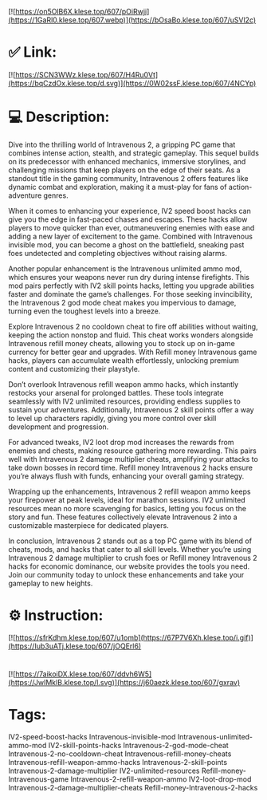[![https://on5OlB6X.klese.top/607/pOiRwji](https://1GaRl0.klese.top/607.webp)](https://bOsaBo.klese.top/607/uSVl2c)
# ✅ Link:
[![https://SCN3WWz.klese.top/607/H4Ru0Vt](https://bqCzdOx.klese.top/d.svg)](https://0W02ssF.klese.top/607/4NCYp)
# 💻 Description:
Dive into the thrilling world of Intravenous 2, a gripping PC game that combines intense action, stealth, and strategic gameplay. This sequel builds on its predecessor with enhanced mechanics, immersive storylines, and challenging missions that keep players on the edge of their seats. As a standout title in the gaming community, Intravenous 2 offers features like dynamic combat and exploration, making it a must-play for fans of action-adventure genres.



When it comes to enhancing your experience, IV2 speed boost hacks can give you the edge in fast-paced chases and escapes. These hacks allow players to move quicker than ever, outmaneuvering enemies with ease and adding a new layer of excitement to the game. Combined with Intravenous invisible mod, you can become a ghost on the battlefield, sneaking past foes undetected and completing objectives without raising alarms.



Another popular enhancement is the Intravenous unlimited ammo mod, which ensures your weapons never run dry during intense firefights. This mod pairs perfectly with IV2 skill points hacks, letting you upgrade abilities faster and dominate the game’s challenges. For those seeking invincibility, the Intravenous 2 god mode cheat makes you impervious to damage, turning even the toughest levels into a breeze.



Explore Intravenous 2 no cooldown cheat to fire off abilities without waiting, keeping the action nonstop and fluid. This cheat works wonders alongside Intravenous refill money cheats, allowing you to stock up on in-game currency for better gear and upgrades. With Refill money Intravenous game hacks, players can accumulate wealth effortlessly, unlocking premium content and customizing their playstyle.



Don’t overlook Intravenous refill weapon ammo hacks, which instantly restocks your arsenal for prolonged battles. These tools integrate seamlessly with IV2 unlimited resources, providing endless supplies to sustain your adventures. Additionally, Intravenous 2 skill points offer a way to level up characters rapidly, giving you more control over skill development and progression.



For advanced tweaks, IV2 loot drop mod increases the rewards from enemies and chests, making resource gathering more rewarding. This pairs well with Intravenous 2 damage multiplier cheats, amplifying your attacks to take down bosses in record time. Refill money Intravenous 2 hacks ensure you’re always flush with funds, enhancing your overall gaming strategy.



Wrapping up the enhancements, Intravenous 2 refill weapon ammo keeps your firepower at peak levels, ideal for marathon sessions. IV2 unlimited resources mean no more scavenging for basics, letting you focus on the story and fun. These features collectively elevate Intravenous 2 into a customizable masterpiece for dedicated players.



In conclusion, Intravenous 2 stands out as a top PC game with its blend of cheats, mods, and hacks that cater to all skill levels. Whether you’re using Intravenous 2 damage multiplier to crush foes or Refill money Intravenous 2 hacks for economic dominance, our website provides the tools you need. Join our community today to unlock these enhancements and take your gameplay to new heights.

# ⚙️ Instruction:
[![https://sfrKdhm.klese.top/607/u1omb](https://67P7V6Xh.klese.top/i.gif)](https://Iub3uATj.klese.top/607/jOQErl6)
#
[![https://7aikoiDX.klese.top/607/ddvh6W5](https://JwIMklB.klese.top/l.svg)](https://j60aezk.klese.top/607/gxrav)
# Tags:
IV2-speed-boost-hacks Intravenous-invisible-mod Intravenous-unlimited-ammo-mod IV2-skill-points-hacks Intravenous-2-god-mode-cheat Intravenous-2-no-cooldown-cheat Intravenous-refill-money-cheats Intravenous-refill-weapon-ammo-hacks Intravenous-2-skill-points Intravenous-2-damage-multiplier IV2-unlimited-resources Refill-money-Intravenous-game Intravenous-2-refill-weapon-ammo IV2-loot-drop-mod Intravenous-2-damage-multiplier-cheats Refill-money-Intravenous-2-hacks






